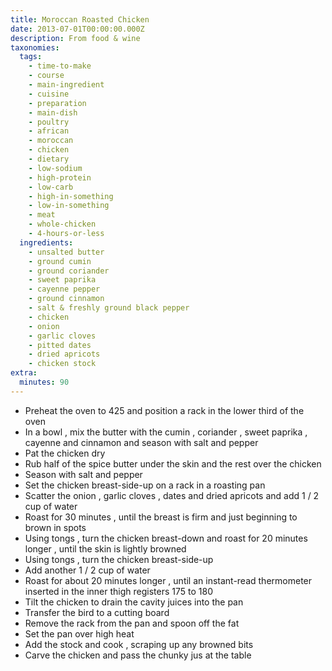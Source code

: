 ```yaml
---
title: Moroccan Roasted Chicken
date: 2013-07-01T00:00:00.000Z
description: From food & wine
taxonomies:
  tags:
    - time-to-make
    - course
    - main-ingredient
    - cuisine
    - preparation
    - main-dish
    - poultry
    - african
    - moroccan
    - chicken
    - dietary
    - low-sodium
    - high-protein
    - low-carb
    - high-in-something
    - low-in-something
    - meat
    - whole-chicken
    - 4-hours-or-less
  ingredients:
    - unsalted butter
    - ground cumin
    - ground coriander
    - sweet paprika
    - cayenne pepper
    - ground cinnamon
    - salt & freshly ground black pepper
    - chicken
    - onion
    - garlic cloves
    - pitted dates
    - dried apricots
    - chicken stock
extra:
  minutes: 90
---
```

 - Preheat the oven to 425 and position a rack in the lower third of the oven
 - In a bowl , mix the butter with the cumin , coriander , sweet paprika , cayenne and cinnamon and season with salt and pepper
 - Pat the chicken dry
 - Rub half of the spice butter under the skin and the rest over the chicken
 - Season with salt and pepper
 - Set the chicken breast-side-up on a rack in a roasting pan
 - Scatter the onion , garlic cloves , dates and dried apricots and add 1 / 2 cup of water
 - Roast for 30 minutes , until the breast is firm and just beginning to brown in spots
 - Using tongs , turn the chicken breast-down and roast for 20 minutes longer , until the skin is lightly browned
 - Using tongs , turn the chicken breast-side-up
 - Add another 1 / 2 cup of water
 - Roast for about 20 minutes longer , until an instant-read thermometer inserted in the inner thigh registers 175 to 180
 - Tilt the chicken to drain the cavity juices into the pan
 - Transfer the bird to a cutting board
 - Remove the rack from the pan and spoon off the fat
 - Set the pan over high heat
 - Add the stock and cook , scraping up any browned bits
 - Carve the chicken and pass the chunky jus at the table
